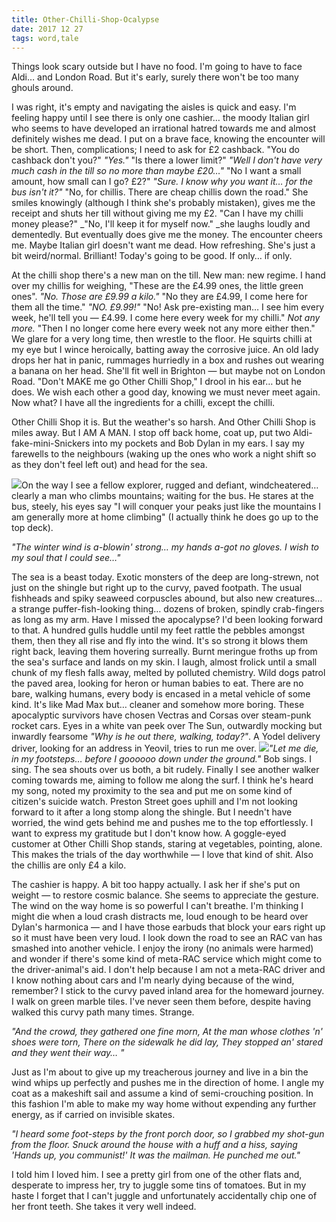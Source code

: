 ```yaml
---
title: Other-Chilli-Shop-Ocalypse
date: 2017 12 27
tags: word,tale
---
```


Things look scary outside but I have no food. I'm going to have to face Aldi… and London Road. But it's early, surely there won't be too many ghouls around.

I was right, it's empty and navigating the aisles is quick and easy. I'm feeling happy until I see there is only one cashier… the moody Italian girl who seems to have developed an irrational hatred towards me and almost definitely wishes me dead. I put on a brave face, knowing the encounter will be short. Then, complications; I need to ask for £2 cashback. "You do cashback don't you?" _"Yes."_ "Is there a lower limit?" _"Well I don't have very much cash in the till so no more than maybe £20…"_ "No I want a small amount, how small can I go? £2?" _"Sure. I know why you want it… for the bus isn't it?"_ "No, for chillis. There are cheap chillis down the road." She smiles knowingly (although I think she's probably mistaken), gives me the receipt and shuts her till without giving me my £2. "Can I have my chilli money please?" _"No, I'll keep it for myself now." _she laughs loudly and dementedly. But eventually does give me the money. The encounter cheers me. Maybe Italian girl doesn't want me dead. How refreshing. She's just a bit weird/normal. Brilliant! Today's going to be good. If only… if only.

At the chilli shop there's a new man on the till. New man: new regime. I hand over my chillis for weighing, "These are the £4.99 ones, the little green ones". _"No. Those are £9.99 a kilo."_ "No they are £4.99, I come here for them all the time." _"NO. £9.99!"_ "No! Ask pre-existing man… I see him every week, he'll tell you — £4.99. I come here every week for my chilli." _Not any more._ "Then I no longer come here every week not any more either then." We glare for a very long time, then wrestle to the floor. He squirts chilli at my eye but I wince heroically, batting away the corrosive juice. An old lady drops her hat in panic, rummages hurriedly in a box and rushes out wearing a banana on her head. She'll fit well in Brighton — but maybe not on London Road. "Don't MAKE me go Other Chilli Shop," I drool in his ear… but he does. We wish each other a good day, knowing we must never meet again. Now what? I have all the ingredients for a chilli, except the chilli.

Other Chilli Shop it is. But the weather's so harsh. And Other Chilli Shop is miles away. But I AM A MAN. I stop off back home, coat up, put two Aldi-fake-mini-Snickers into my pockets and Bob Dylan in my ears. I say my farewells to the neighbours (waking up the ones who work a night shift so as they don't feel left out) and head for the sea.

![](/wp-content/uploads/2017/12/10987633_10203968624685146_5781932156895014756_o_edited-1-1024x1024.jpeg)On the way I see a fellow explorer, rugged and defiant, windcheatered… clearly a man who climbs mountains; waiting for the bus. He stares at the bus, steely, his eyes say "I will conquer your peaks just like the mountains I am generally more at home climbing" (I actually think he does go up to the top deck).

_"The winter wind is a-blowin' strong… my hands a-got no gloves. I wish to my soul that I could see…"_

The sea is a beast today. Exotic monsters of the deep are long-strewn, not just on the shingle but right up to the curvy, paved footpath. The usual fishheads and spiky seaweed corpuscles abound, but also new creatures… a strange puffer-fish-looking thing… dozens of broken, spindly crab-fingers as long as my arm. Have I missed the apocalypse? I'd been looking forward to that. A hundred gulls huddle until my feet rattle the pebbles amongst them, then they all rise and fly into the wind. It's so strong it blows them right back, leaving them hovering surreally. Burnt meringue froths up from the sea's surface and lands on my skin. I laugh, almost frolick until a small chunk of my flesh falls away, melted by polluted chemistry. Wild dogs patrol the paved area, looking for heron or human babies to eat. There are no bare, walking humans, every body is encased in a metal vehicle of some kind. It's like Mad Max but… cleaner and somehow more boring. These apocalyptic survivors have chosen Vectras and Corsas over steam-punk rocket cars. Eyes in a white van peek over The Sun, outwardly mocking but inwardly fearsome _"Why is he out there, walking, today?"_. A Yodel delivery driver, looking for an address in Yeovil, tries to run me over. ![](https://gentlyfirm.co.uk/words/wp-content/uploads/2017/12/10298077_10203590580074267_2079352816775246722_o_edited-2.jpeg)_"Let me die, in my footsteps… before I goooooo down under the ground."_ Bob sings. I sing. The sea shouts over us both, a bit rudely. Finally I see another walker coming towards me, aiming to follow me along the surf. I think he's heard my song, noted my proximity to the sea and put me on some kind of citizen's suicide watch. Preston Street goes uphill and I'm not looking forward to it after a long stomp along the shingle. But I needn't have worried, the wind gets behind me and pushes me to the top effortlessly. I want to express my gratitude but I don't know how. A goggle-eyed customer at Other Chilli Shop stands, staring at vegetables, pointing, alone. This makes the trials of the day worthwhile — I love that kind of shit. Also the chillis are only £4 a kilo.

The cashier is happy. A bit too happy actually. I ask her if she's put on weight — to restore cosmic balance. She seems to appreciate the gesture. The wind on the way home is so powerful I can't breathe. I'm thinking I might die when a loud crash distracts me, loud enough to be heard over Dylan's harmonica — and I have those earbuds that block your ears right up so it must have been very loud. I look down the road to see an RAC van has smashed into another vehicle. I enjoy the irony (no animals were harmed) and wonder if there's some kind of meta-RAC service which might come to the driver-animal's aid. I don't help because I am not a meta-RAC driver and I know nothing about cars and I'm nearly dying because of the wind, remember? I stick to the curvy paved inland area for the homeward journey. I walk on green marble tiles. I've never seen them before, despite having walked this curvy path many times. Strange.

_"And the crowd, they gathered one fine morn, At the man whose clothes 'n' shoes were torn, There on the sidewalk he did lay, They stopped an' stared and they went their way… "_

Just as I'm about to give up my treacherous journey and live in a bin the wind whips up perfectly and pushes me in the direction of home. I angle my coat as a makeshift sail and assume a kind of semi-crouching position. In this fashion I'm able to make my way home without expending any further energy, as if carried on invisible skates.

_"I heard some foot-steps by the front porch door, so I grabbed my shot-gun from the floor. Snuck around the house with a huff and a hiss, saying 'Hands up, you communist!' It was the mailman. He punched me out."_

I told him I loved him. I see a pretty girl from one of the other flats and, desperate to impress her, try to juggle some tins of tomatoes. But in my haste I forget that I can't juggle and unfortunately accidentally chip one of her front teeth. She takes it very well indeed.
